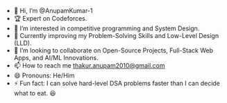 - 👋 Hi, I’m @AnupamKumar-1
- 🏆 Expert on Codeforces.
- 👀 I’m interested in competitive programming and System Design.
- 🌱 Currently improving my Problem-Solving Skills and Low-Level Design (LLD).
- 💞️ I’m looking to collaborate on Open-Source Projects, Full-Stack Web Apps, and AI/ML Innovations.
- 📫 How to reach me thakur.anupam2010@gmail.com
- 😄 Pronouns: He/Him
- ⚡ Fun fact: I can solve hard-level DSA problems faster than I can decide what to eat. 😆

<!---
AnupamKumar-1/AnupamKumar-1 is a ✨ special ✨ repository because its `README.md` (this file) appears on your GitHub profile.
You can click the Preview link to take a look at your changes.
--->
